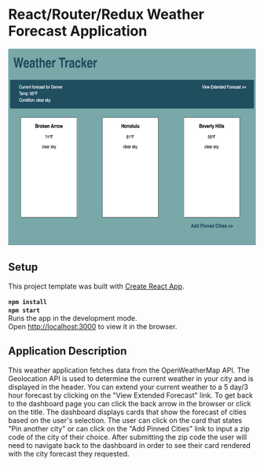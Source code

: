 # React/Router/Redux Weather Forecast Application

<img src="public/weather-tracker.png" height="400px" width="600px" alt="weather application dashboard"/>


## Setup
This project template was built with [Create React App](https://github.com/facebookincubator/create-react-app).

<strong>`npm install`</strong>  
<strong>`npm start`</strong>  
Runs the app in the development mode.<br>
Open [http://localhost:3000](http://localhost:3000) to view it in the browser.

## Application Description

This weather application fetches data from the OpenWeatherMap API. The Geolocation API is used to determine the current weather in your city and is displayed in the header. You can extend your current weather to a 5 day/3 hour forecast by clicking on the "View Extended Forecast" link. To get back to the dashboard page you can click the back arrow in the browser or click on the title. The dashboard displays cards that show the forecast of cities based on the user's selection. The user can click on the card that states "Pin another city" or can click on the "Add Pinned Cities" link to input a zip code of the city of their choice. After submitting the zip code the user will need to navigate back to the dashboard in order to see their card rendered with the city forecast they requested. 
